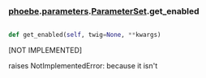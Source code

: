 ### [phoebe](phoebe.md).[parameters](phoebe.parameters.md).[ParameterSet](phoebe.parameters.ParameterSet.md).get_enabled

```py

def get_enabled(self, twig=None, **kwargs)

```



[NOT IMPLEMENTED]

raises NotImplementedError: because it isn't

